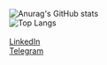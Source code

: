![Anurag's GitHub stats](https://github-readme-stats.vercel.app/api?username=rainstr7&theme=react&hide=stars,prs,issues,contribs&count_private=true&show_icons=true)
<br>
![Top Langs](https://github-readme-stats.vercel.app/api/top-langs/?username=rainstr7&layout=compact&theme=react&card_width=445)
<br>
<br>
<a href="https://www.linkedin.com/in/ihahn/" target="_blank">LinkedIn</a>
<br>
<a href="https://teleg.run/ihahn_dev" target="_blank">Telegram</a>
